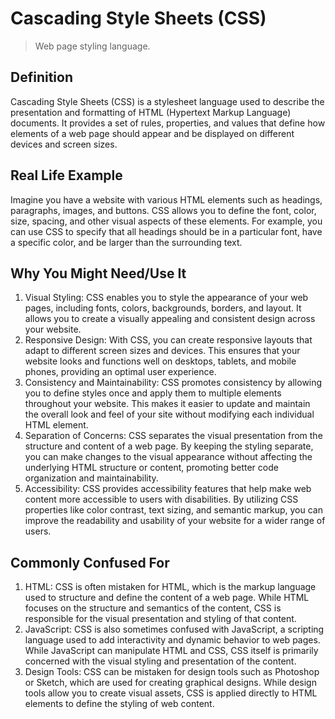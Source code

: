 # Cascading Style Sheets (CSS)
>Web page styling language.

## Definition

Cascading Style Sheets (CSS) is a stylesheet language used to describe the presentation and formatting of HTML (Hypertext Markup Language) documents. It provides a set of rules, properties, and values that define how elements of a web page should appear and be displayed on different devices and screen sizes.

## Real Life Example

Imagine you have a website with various HTML elements such as headings, paragraphs, images, and buttons. CSS allows you to define the font, color, size, spacing, and other visual aspects of these elements. For example, you can use CSS to specify that all headings should be in a particular font, have a specific color, and be larger than the surrounding text.

## Why You Might Need/Use It

1. Visual Styling: CSS enables you to style the appearance of your web pages, including fonts, colors, backgrounds, borders, and layout. It allows you to create a visually appealing and consistent design across your website.
2. Responsive Design: With CSS, you can create responsive layouts that adapt to different screen sizes and devices. This ensures that your website looks and functions well on desktops, tablets, and mobile phones, providing an optimal user experience.
3. Consistency and Maintainability: CSS promotes consistency by allowing you to define styles once and apply them to multiple elements throughout your website. This makes it easier to update and maintain the overall look and feel of your site without modifying each individual HTML element.
4. Separation of Concerns: CSS separates the visual presentation from the structure and content of a web page. By keeping the styling separate, you can make changes to the visual appearance without affecting the underlying HTML structure or content, promoting better code organization and maintainability.
5. Accessibility: CSS provides accessibility features that help make web content more accessible to users with disabilities. By utilizing CSS properties like color contrast, text sizing, and semantic markup, you can improve the readability and usability of your website for a wider range of users.

## Commonly Confused For

1. HTML: CSS is often mistaken for HTML, which is the markup language used to structure and define the content of a web page. While HTML focuses on the structure and semantics of the content, CSS is responsible for the visual presentation and styling of that content.
2. JavaScript: CSS is also sometimes confused with JavaScript, a scripting language used to add interactivity and dynamic behavior to web pages. While JavaScript can manipulate HTML and CSS, CSS itself is primarily concerned with the visual styling and presentation of the content.
3. Design Tools: CSS can be mistaken for design tools such as Photoshop or Sketch, which are used for creating graphical designs. While design tools allow you to create visual assets, CSS is applied directly to HTML elements to define the styling of web content.